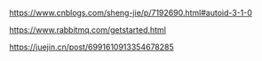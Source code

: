  https://www.cnblogs.com/sheng-jie/p/7192690.html#autoid-3-1-0

https://www.rabbitmq.com/getstarted.html

https://juejin.cn/post/6991610913354678285